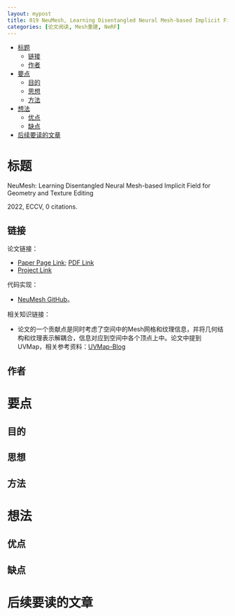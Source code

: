 ```yaml
---
layout: mypost
title: 019 NeuMesh, Learning Disentangled Neural Mesh-based Implicit Field for Geometry and Texture Editing
categories: [论文阅读, Mesh重建, NeRF]
---
```


- [标题](#标题)
  - [链接](#链接)
  - [作者](#作者)
- [要点](#要点)
  - [目的](#目的)
  - [思想](#思想)
  - [方法](#方法)
- [想法](#想法)
  - [优点](#优点)
  - [缺点](#缺点)
- [后续要读的文章](#后续要读的文章)

# 标题

NeuMesh: Learning Disentangled Neural Mesh-based Implicit Field for Geometry and Texture Editing

2022, ECCV, 0 citations.

## 链接

论文链接：

- [Paper Page Link](https://arxiv.org/abs/2207.11911); [PDF Link](https://arxiv.org/pdf/2207.11911.pdf)
- [Project Link](https://zju3dv.github.io/neumesh/)

代码实现：

- [NeuMesh GitHub](https://github.com/zju3dv/neumesh)。

相关知识链接：

- 论文的一个贡献点是同时考虑了空间中的Mesh网格和纹理信息，并将几何结构和纹理表示解耦合，信息对应到空间中各个顶点上中。论文中提到UVMap，相关参考资料：[UVMap-Blog](https://blog.csdn.net/cgsmalcloud/article/details/114542644)


##  作者

> 
>
> 


# 要点

## 目的


## 思想


## 方法


# 想法

## 优点



## 缺点



# 后续要读的文章

